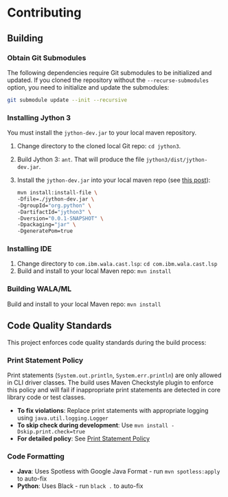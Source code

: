 # Contributing

## Building

### Obtain Git Submodules

The following dependencies require Git submodules to be initialized and updated. If you cloned the repository without the `--recurse-submodules` option, you need to initialize and update the submodules:

```bash
git submodule update --init --recursive
```

### Installing Jython 3

You must install the `jython-dev.jar` to your local maven repository.

1. Change directory to the cloned local Git repo: `cd jython3`.
1. Build Jython 3: `ant`. That will produce the file `jython3/dist/jython-dev.jar`.
1. Install the `jython-dev.jar` into your local maven repo (see [this post][SO post]):

	```bash
	mvn install:install-file \
	-Dfile=./jython-dev.jar \
	-DgroupId="org.python" \
	-DartifactId="jython3" \
	-Dversion="0.0.1-SNAPSHOT" \
	-Dpackaging="jar" \
	-DgeneratePom=true
	```
### Installing IDE

1. Change directory to `com.ibm.wala.cast.lsp`: `cd com.ibm.wala.cast.lsp`
1. Build and install to your local Maven repo: `mvn install`

### Building WALA/ML

Build and install to your local Maven repo: `mvn install`

## Code Quality Standards

This project enforces code quality standards during the build process:

### Print Statement Policy

Print statements (`System.out.println`, `System.err.println`) are only allowed in CLI driver classes. The build uses Maven Checkstyle plugin to enforce this policy and will fail if inappropriate print statements are detected in core library code or test classes.

- **To fix violations**: Replace print statements with appropriate logging using `java.util.logging.Logger`
- **To skip check during development**: Use `mvn install -Dskip.print.check=true`
- **For detailed policy**: See [Print Statement Policy](docs/PRINT_STATEMENT_POLICY.md)

### Code Formatting

- **Java**: Uses Spotless with Google Java Format - run `mvn spotless:apply` to auto-fix
- **Python**: Uses Black - run `black .` to auto-fix

[SO post]: https://stackoverflow.com/questions/4955635/how-to-add-local-jar-files-to-a-maven-project#answer-4955695
